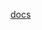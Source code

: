[docs](http://raw.githubusercontent.com/MikalaiYatsyna/terraform-vault-k8s-auth/master/README.md ':include')